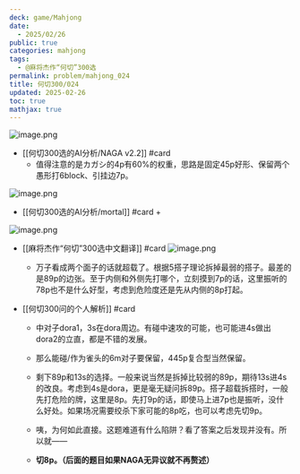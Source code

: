 ```yaml
---
deck: game/Mahjong
date:
  - 2025/02/26
public: true
categories: mahjong
tags:
  - @麻将杰作“何切”300选
permalink: problem/mahjong_024
title: 何切300/024
updated: 2025-02-26
toc: true
mathjax: true
---
```


![image.png](/assets/image_1740577369265_0.png)

  + [[何切300选的AI分析/NAGA v2.2]] #card
    + 值得注意的是カガシ的4p有60%的权重，思路是固定45p好形、保留两个愚形打6block、引挂边7p。

![image.png](/assets/image_1740577376214_0.png)

  + [[何切300选的AI分析/mortal]] #card
    + 

![image.png](/assets/image_1740577383492_0.png)

  + [[麻将杰作“何切”300选中文翻译]] #card
![image.png](/assets/image_1740577265281_0.png)

    + 万子看成两个面子的话就超载了。根据5搭子理论拆掉最弱的搭子。最差的是89p的边张。至于内侧和外侧先打哪个，立刻摸到7p的话，这里振听的78p也不是什么好型，考虑到危险度还是先从内侧的8p打起。

  + [[何切300问的个人解析]] #card
    + 中对子dora1，3s在dora周边。有碰中速攻的可能，也可能进4s做出dora2的立直，都是不错的发展。

    + 那么能碰/作为雀头的6m对子要保留，445p复合型当然保留。

    + 剩下89p和13s的选择。一般来说当然是拆掉比较弱的89p，期待13s进4s的改良。考虑到4s是dora，更是毫无疑问拆89p。搭子超载拆搭时，一般先打危险的牌，这里是8p。先打9p的话，即使马上进7p也是振听，没什么好处。如果场况需要绞杀下家可能的8p吃，也可以考虑先切9p。

    + 咦，为何如此直接。这题难道有什么陷阱？看了答案之后发现并没有。所以就——

    + **切8p。（后面的题目如果NAGA无异议就不再赘述）**
